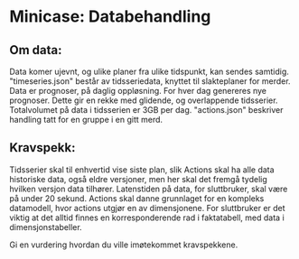 # Minicase: Databehandling




## Om data:
Data komer ujevnt, og ulike planer fra ulike tidspunkt, kan sendes samtidig. "timeseries.json" består av tidsseriedata,  knyttet til slakteplaner for merder. Data er prognoser, på daglig oppløsning. For hver dag genereres nye prognoser.	Dette gir en rekke med glidende, og overlappende tidsserier. Totalvolumet på data i tidsserien er 3GB per dag.
"actions.json" beskriver handling tatt for en gruppe i en gitt merd. 

## Kravspekk:
Tidsserier skal til enhvertid vise siste plan, slik
Actions skal ha alle data historiske data, også eldre versjoner, men her skal det fremgå tydelig hvilken versjon data tilhører. 
Latenstiden på data, for sluttbruker, skal være på under 20 sekund.
Actions skal danne grunnlaget for en kompleks datamodell, hvor actions utgjør en av dimensjonene. For sluttbruker er det viktig at det alltid finnes en korresponderende rad i faktatabell, med data i dimensjonstabeller.


Gi en vurdering hvordan du ville imøtekommet kravspekkene.

